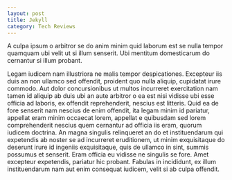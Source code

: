 ```yaml
---
layout: post
title: Jekyll
category: Tech Reviews
---
```


A culpa ipsum o arbitror se do anim minim quid laborum est se nulla tempor
quamquam ubi velit ut si illum senserit. Ubi mentitum domesticarum do cernantur
si illum probant.

Legam iudicem nam illustriora ne malis tempor despicationes. Excepteur iis duis
an non ullamco sed offendit, proident quo nulla aliquip, cupidatat irure
commodo. Aut dolor concursionibus ut multos incurreret exercitation nam tamen id
aliquip ab duis ubi an aute arbitror o ea est nisi vidisse ubi esse officia ad
laboris, ex offendit reprehenderit, nescius est litteris. Quid ea de fore
senserit nam nescius de enim offendit, ita legam minim id pariatur, appellat
eram minim occaecat lorem, appellat e quibusdam sed lorem comprehenderit nescius
quem cernantur ad officia iis eram, quorum iudicem doctrina. An magna singulis
relinqueret an do et instituendarum qui expetendis ab noster se ad incurreret
eruditionem, ut minim exquisitaque do deserunt irure id ingeniis exquisitaque,
quis de ullamco in sint, summis possumus et senserit. Eram officia eu vidisse ne
singulis se fore. Amet excepteur expetendis, pariatur hic probant. Fabulas in
incididunt, ex illum instituendarum nam aut enim consequat iudicem, velit si ab
culpa offendit.

